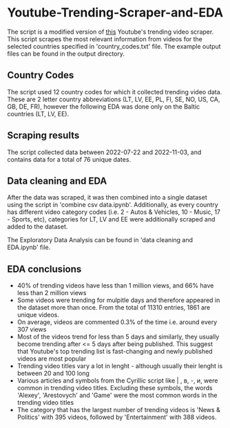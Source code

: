 # Youtube-Trending-Scraper-and-EDA

The script is a modified version of [this](https://github.com/mitchelljy/Trending-YouTube-Scraper) Youtube's trending video scraper. This script scrapes the most relevant information from videos for the selected countries specified in 'country_codes.txt' file. The example output files can be found in the output directory.

## Country Codes
The script used 12 country codes for which it collected trending video data. These are 2 letter country abbreviations (LT, LV, EE, PL, FI, SE, NO, US, CA, GB, DE, FR), however the following EDA was done only on the Baltic countries (LT, LV, EE). 

## Scraping results
The script collected data between 2022-07-22 and 2022-11-03, and contains data for a total of 76 unique dates. 

## Data cleaning and EDA
After the data was scraped, it was then combined into a single dataset using the script in 'combine csv data.ipynb'. Additionally, as every country has different video category codes (i.e. 2 - Autos & Vehicles, 10	- Music, 17 - Sports, etc), categories for LT, LV and EE were additionally scraped and added to the dataset. 

The Exploratory Data Analysis can be found in 'data cleaning and EDA.ipynb' file. 

## EDA conclusions
- 40% of trending videos have less than 1 million views, and 66% have less than 2 million views
- Some videos were trending for mulpitle days and therefore appeared in the dataset more than once. From the total of 11310 entries, 1861 are unique videos.
- On average, videos are commented 0.3% of the time i.e. around every 307 views
- Most of the videos trend for less than 5 days and similarly, they usually become trending after <= 5 days after being published. This suggest that Youtube's top trending list is fast-changing and newly published videos are most popular
- Trending video titles vary a lot in lenght - although usually their lenght is between 20 and 100 long
- Various articles and symbols from the Cyrillic script like | , в, -, и, were common in trending video titles. Excluding these symbols, the words 'Alexey', 'Arestovych' and 'Game' were the most common words in the trending video titles
- The category that has the largest number of trending videos is 'News & Politics' with 395 videos, followed by 'Entertainment' with 388 videos.

